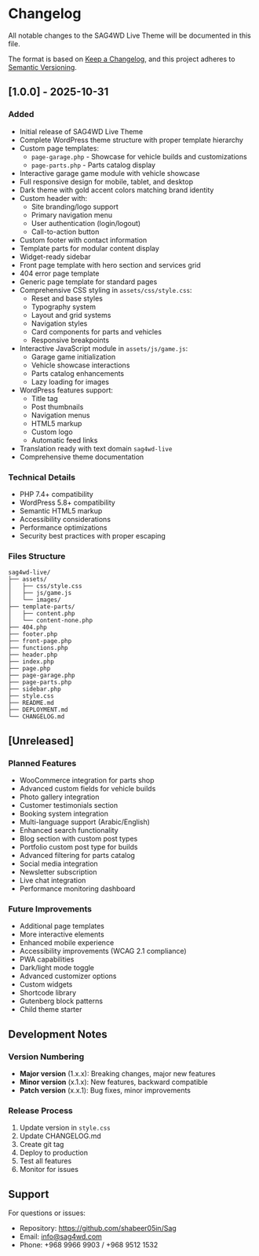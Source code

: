# Changelog

All notable changes to the SAG4WD Live Theme will be documented in this file.

The format is based on [Keep a Changelog](https://keepachangelog.com/en/1.0.0/),
and this project adheres to [Semantic Versioning](https://semver.org/spec/v2.0.0.html).

## [1.0.0] - 2025-10-31

### Added
- Initial release of SAG4WD Live Theme
- Complete WordPress theme structure with proper template hierarchy
- Custom page templates:
  - `page-garage.php` - Showcase for vehicle builds and customizations
  - `page-parts.php` - Parts catalog display
- Interactive garage game module with vehicle showcase
- Full responsive design for mobile, tablet, and desktop
- Dark theme with gold accent colors matching brand identity
- Custom header with:
  - Site branding/logo support
  - Primary navigation menu
  - User authentication (login/logout)
  - Call-to-action button
- Custom footer with contact information
- Template parts for modular content display
- Widget-ready sidebar
- Front page template with hero section and services grid
- 404 error page template
- Generic page template for standard pages
- Comprehensive CSS styling in `assets/css/style.css`:
  - Reset and base styles
  - Typography system
  - Layout and grid systems
  - Navigation styles
  - Card components for parts and vehicles
  - Responsive breakpoints
- Interactive JavaScript module in `assets/js/game.js`:
  - Garage game initialization
  - Vehicle showcase interactions
  - Parts catalog enhancements
  - Lazy loading for images
- WordPress features support:
  - Title tag
  - Post thumbnails
  - Navigation menus
  - HTML5 markup
  - Custom logo
  - Automatic feed links
- Translation ready with text domain `sag4wd-live`
- Comprehensive theme documentation

### Technical Details
- PHP 7.4+ compatibility
- WordPress 5.8+ compatibility
- Semantic HTML5 markup
- Accessibility considerations
- Performance optimizations
- Security best practices with proper escaping

### Files Structure
```
sag4wd-live/
├── assets/
│   ├── css/style.css
│   ├── js/game.js
│   └── images/
├── template-parts/
│   ├── content.php
│   └── content-none.php
├── 404.php
├── footer.php
├── front-page.php
├── functions.php
├── header.php
├── index.php
├── page.php
├── page-garage.php
├── page-parts.php
├── sidebar.php
├── style.css
├── README.md
├── DEPLOYMENT.md
└── CHANGELOG.md
```

## [Unreleased]

### Planned Features
- WooCommerce integration for parts shop
- Advanced custom fields for vehicle builds
- Photo gallery integration
- Customer testimonials section
- Booking system integration
- Multi-language support (Arabic/English)
- Enhanced search functionality
- Blog section with custom post types
- Portfolio custom post type for builds
- Advanced filtering for parts catalog
- Social media integration
- Newsletter subscription
- Live chat integration
- Performance monitoring dashboard

### Future Improvements
- Additional page templates
- More interactive elements
- Enhanced mobile experience
- Accessibility improvements (WCAG 2.1 compliance)
- PWA capabilities
- Dark/light mode toggle
- Advanced customizer options
- Custom widgets
- Shortcode library
- Gutenberg block patterns
- Child theme starter

## Development Notes

### Version Numbering
- **Major version** (1.x.x): Breaking changes, major new features
- **Minor version** (x.1.x): New features, backward compatible
- **Patch version** (x.x.1): Bug fixes, minor improvements

### Release Process
1. Update version in `style.css`
2. Update CHANGELOG.md
3. Create git tag
4. Deploy to production
5. Test all features
6. Monitor for issues

## Support

For questions or issues:
- Repository: https://github.com/shabeer05in/Sag
- Email: info@sag4wd.com
- Phone: +968 9966 9903 / +968 9512 1532
